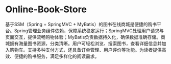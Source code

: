 # Online-Book-Store
基于SSM（Spring + SpringMVC + MyBatis）的图书在线商城是便捷的购书平台。Spring管理业务组件依赖，保障系统稳定运行；SpringMVC处理用户请求与页面交互，提供流畅购物体验；MyBatis负责数据持久化，确保数据准确存储。商城拥有海量图书资源，分类清晰。用户可轻松浏览、搜索图书，查看详细信息并加入购物车。支持多种支付方式，还具备订单管理、用户评价等功能。为读者提供高效、便捷的购书服务，满足多样化的阅读需求。
